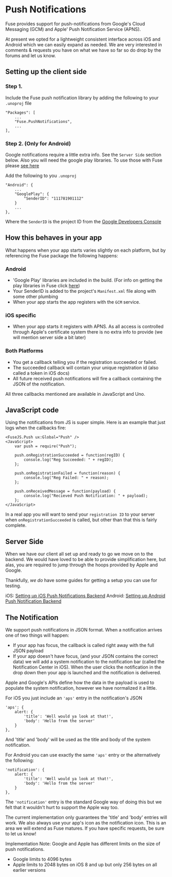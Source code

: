 # Push Notifications

Fuse provides support for push-notifications from Google's Cloud Messaging (GCM) and Apple' Push Notification Service (APNS).

At present we opted for a lightweight consistent interface across iOS and Android which we can easily expand as needed.
We are very interested in comments & requests you have on what we have so far so do drop by the forums and let us know.

## Setting up the client side

### Step 1.

Include the Fuse push notification library by adding the following to your `.unoproj` file

    "Packages": [
        ...
        "Fuse.PushNotifications",
        ...
    ],

### Step 2. (Only for Android)

Google notifications require a little extra info. See the `Server Side` section below. Also you will need the google play libraries. To use those with Fuse please [see here](/developers/guides/installinggoogleplayservices)

Add the following to you `.unoproj`

```
"Android": {
    ...
    "GooglePlay": {
        "SenderID": "111781901112"
    }
    ...
},
```

Where the `SenderID` is the project ID from the [Google Developers Console](https://console.developers.google.com)


## How this behaves in your app

What happens when your app starts varies slightly on each platform, but by referencing the Fuse package the following happens:

### Android

- 'Google Play' libraries are included in the build. (For info on getting the play libraries in Fuse click [here](/developers/guides/installinggoogleplayservices))
- Your SenderID is added to the project's `Manifest.xml` file along with some other plumbing
- When your app starts the app registers with the `GCM` service.

### iOS specific

- When your app starts it registers with APNS. As all access is controlled through Apple's certificate system there is no extra info to provide (we will mention server side a bit later)

### Both Platforms

- You get a callback telling you if the registration succeeded or failed.
- The succeeded callback will contain your unique registration id (also called a token in iOS docs)
- All future received push notifications will fire a callback containing the JSON of the notification.

All three callbacks mentioned are available in JavaScript and Uno.

## JavaScript code

Using the notifications from JS is super simple. Here is an example that just logs when the callbacks fire:

```
<FuseJS.Push ux:Global="Push" />
<JavaScript>
    var push = require("Push");

    push.onRegistrationSucceeded = function(regID) {
        console.log("Reg Succeeded: " + regID);
    };

    push.onRegistrationFailed = function(reason) {
        console.log("Reg Failed: " + reason);
    };

    push.onReceivedMessage = function(payload) {
        console.log("Recieved Push Notification: " + payload);
    };
</JavaScript>
```

In a real app you will want to send your `registration ID` to your server when `onRegistrationSucceeded` is called, but other than that this is fairly complete.

## Server Side

When we have our client all set up and ready to go we move on to the backend. We would have loved to be able to provide simplification here, but alas, you are required to jump through the hoops provided by Apple and Google.

Thankfully, *we do* have some guides for getting a setup you can use for testing.

iOS: [Setting up iOS Push Notifications Backend](/learn/guides/iospushnotification)
Android: [Setting up Android Push Notification Backend](/learn/guides/androidpushnotifications)

## The Notification
We support push notifications in JSON format. When a notification arrives one of two things will happen:

- If your app has focus, the callback is called right away with the full JSON payload
- If your app doesn't have focus, (and your JSON contains the correct data) we will add a system notification to the notification bar (called the Notification Center in iOS). When the user clicks the notification in the drop down then your app is launched and the notification is delivered.

Apple and Google's APIs define how the data in the payload is used to populate the system notification, however we have normalized it a little.

For iOS you just include an `'aps'` entry in the notification's JSON

```
'aps': {
    alert: {
        'title': 'Well would ya look at that!',
        'body': 'Hello from the server'
    }
},
```

And 'title' and 'body' will be used as the title and body of the system notification.

For Android you can use exactly the same `'aps'` entry or the alternatively the following:

```
'notification': {
    alert: {
        'title': 'Well would ya look at that!',
        'body': 'Hello from the server'
    }
},
```

The `'notification'` entry is the standard Google way of doing this but we felt that it wouldn't hurt to support the Apple way too.

The current implementation only guarantees the 'title' and 'body' entries will work. We also always use your app's icon as the notification icon. This is an area we will extend as Fuse matures. If you have specific requests, be sure to let us know!

Implementation Note:
Google and Apple has different limits on the size of push notifications.

- Google limits to 4096 bytes
- Apple limits to 2048 bytes on iOS 8 and up but only 256 bytes on all earlier versions
